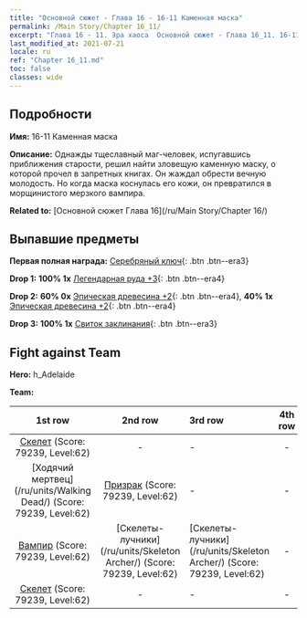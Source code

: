 ```yaml
---
title: "Основной сюжет - Глава 16 - 16-11 Каменная маска"
permalink: /Main Story/Chapter 16_11/
excerpt: "Глава 16 - 11. Эра хаоса  Основной сюжет - Глава 16_11. 16-11 Каменная маска"
last_modified_at: 2021-07-21
locale: ru
ref: "Chapter 16_11.md"
toc: false
classes: wide
---
```


## Подробности

 **Имя:** 16-11 Каменная маска

 **Описание:** Однажды тщеславный маг-человек, испугавшись приближения старости, решил найти зловещую каменную маску, о которой прочел в запретных книгах. Он жаждал обрести вечную молодость. Но когда маска коснулась его кожи, он превратился в морщинистого мерзкого вампира.

 **Related to:** [Основной сюжет Глава 16](/ru/Main Story/Chapter 16/)

## Выпавшие предметы

 **Первая полная награда:** [Серебряный ключ](/ItemsRU/con_693/){: .btn .btn--era3}

 **Drop 1:** **100% 1x** [Легендарная руда +3](/ItemsRU/mat_54/){: .btn .btn--era4}

 **Drop 2:** **60% 0x** [Эпическая древесина +2](/ItemsRU/mat_48/){: .btn .btn--era4}, **40% 1x** [Эпическая древесина +2](/ItemsRU/mat_48/){: .btn .btn--era4}

 **Drop 3:** **100% 1x** [Свиток заклинания](/ItemsRU/con_694/){: .btn .btn--era3}


## Fight against Team
 **Hero:** h_Adelaide

 **Team:**


  | 1st row | 2nd row | 3rd row | 4th row |
  |:----:|:----:|:----|:----:|
  | [Скелет](/ru/units/Skeleton/) (Score: 79239, Level:62)  | - | - | - |
  | [Ходячий мертвец](/ru/units/Walking Dead/) (Score: 79239, Level:62)  | [Призрак](/ru/units/Wight/) (Score: 79239, Level:62)  | - | - |
  | [Вампир](/ru/units/Vampire/) (Score: 79239, Level:62)  | [Скелеты-лучники](/ru/units/Skeleton Archer/) (Score: 79239, Level:62)  | [Скелеты-лучники](/ru/units/Skeleton Archer/) (Score: 79239, Level:62)  | - |
  | [Скелет](/ru/units/Skeleton/) (Score: 79239, Level:62)  | - | - | - |


